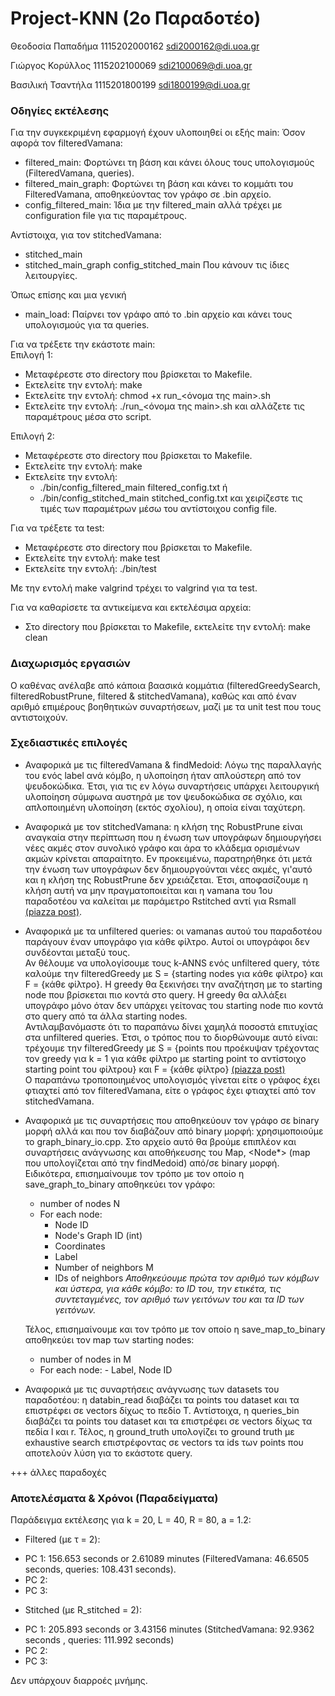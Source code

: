 # Project-KNN (2o Παραδοτέο)

Θεοδοσία Παπαδήμα 1115202000162  sdi2000162@di.uoa.gr

Γιώργος Κορύλλος 1115202100069  sdi2100069@di.uoa.gr

Βασιλική Τσαντήλα 1115201800199  sdi1800199@di.uoa.gr

### Οδηγίες εκτέλεσης
Για την συγκεκριμένη εφαρμογή έχουν υλοποιηθεί οι εξής main:
Όσον αφορά τον filteredVamana:
* filtered_main: Φορτώνει τη βάση και κάνει όλους τους υπολογισμούς (FilteredVamana, queries).
* filtered_main_graph: Φορτώνει τη βάση και κάνει το κομμάτι του FilteredVamana, αποθηκεύοντας τον γράφο σε .bin αρχείο.
* config_filtered_main: Ίδια με την filtered_main αλλά τρέχει με configuration file για τις παραμέτρους.

Αντίστοιχα, για τον stitchedVamana:
* stitched_main
* stitched_main_graph
config_stitched_main
Που κάνουν τις ίδιες λειτουργίες.

Όπως επίσης και μια γενική
* main_load: Παίρνει τον γράφο από το .bin αρχείο και κάνει τους υπολογισμούς για τα queries.

Για να τρέξετε την εκάστοτε main:      
Επιλογή 1:
* Μεταφέρεστε στο directory που βρίσκεται το Makefile.
* Εκτελείτε την εντολή: make
* Εκτελείτε την εντολή: chmod +x run_<όνομα της main>.sh
* Εκτελείτε την εντολή: ./run_<όνομα της main>.sh
και αλλάζετε τις παραμέτρους μέσα στο script.

Επιλογή 2:
* Μεταφέρεστε στο directory που βρίσκεται το Makefile.
* Εκτελείτε την εντολή: make
* Εκτελείτε την εντολή: 
	- ./bin/config_filtered_main filtered_config.txt ή
 	- ./bin/config_stitched_main stitched_config.txt
και χειρίζεστε τις τιμές των παραμέτρων μέσω του αντίστοιχου config file.

Για να τρέξετε τα test:
* Μεταφέρεστε στο directory που βρίσκεται το Makefile.
* Εκτελείτε την εντολή: make test
* Εκτελείτε την εντολή: ./bin/test

Με την εντολή make valgrind τρέχει το valgrind για τα test.

Για να καθαρίσετε τα αντικείμενα και εκτελέσιμα αρχεία:
* Στο directory που βρίσκεται το Makefile, εκτελείτε την εντολή: make clean

### Διαχωρισμός εργασιών

Ο καθένας ανέλαβε από κάποια βαασικά κομμάτια (filteredGreedySearch, filteredRobustPrune, filtered & stitchedVamana), καθώς και από έναν αριθμό επιμέρους βοηθητικών συναρτήσεων, μαζί με τα unit test που τους αντιστοιχούν.

### Σχεδιαστικές επιλογές

* Αναφορικά με τις filteredVamana & findMedoid: Λόγω της παραλλαγής του ενός label ανά κόμβο, η υλοποίηση ήταν απλούστερη από τον ψευδοκώδικα. Έτσι, για τις εν λόγω συναρτήσεις υπάρχει λειτουργική υλοποίηση σύμφωνα αυστηρά με τον ψευδοκώδικα σε σχόλιο, και απλοποιημένη υλοποίηση (εκτός σχολίου), η οποία είναι ταχύτερη.

* Αναφορικά με τον stitchedVamana: η κλήση της RobustPrune είναι αναγκαία στην περίπτωση που η ένωση των υπογράφων δημιουργήσει νέες ακμές στον συνολικό γράφο και άρα το κλάδεμα ορισμένων ακμών κρίνεται απαραίτητο. Εν προκειμένω, παρατηρήθηκε ότι μετά την ένωση των υπογράφων δεν δημιουργούνται νέες ακμές, γι'αυτό και η κλήση της RobustPrune δεν χρειάζεται. Έτσι, αποφασίζουμε η κλήση αυτή να μην πραγματοποιείται και η vamana του 1ου παραδοτέου να καλείται με παράμετρο Rstitched αντί για Rsmall [(piazza post)](https://piazza.com/class/m1kh0ggogpyg0/post/72). 

* Αναφορικά με τα unfiltered queries: οι vamanas αυτού του παραδοτέου παράγουν έναν υπογράφο για κάθε φίλτρο. Αυτοί οι υπογράφοι δεν συνδέονται μεταξύ τους.    
  Αν θέλουμε να υπολογίσουμε τους k-ANNS ενός unfiltered query, τότε καλούμε την filteredGreedy με S = {starting nodes για κάθε φίλτρο} και F = {κάθε φίλτρο}. Η greedy θα ξεκινήσει την αναζήτηση με το starting node που βρίσκεται πιο κοντά στο query. Η greedy θα αλλάξει υπογράφο μόνο όταν δεν υπάρχει γείτονας του starting node πιο κοντά στο query από τα άλλα starting nodes.    
  Αντιλαμβανόμαστε ότι το παραπάνω δίνει χαμηλά ποσοστά επιτυχίας στα unfiltered queries. Έτσι, ο τρόπος που το διορθώνουμε αυτό είναι: τρέχουμε την filteredGreedy με S = {points που προέκυψαν τρέχοντας τον greedy για k = 1 για κάθε φίλτρο με starting point το αντίστοιχο starting point του φίλτρου} και F = {κάθε φίλτρο} [(piazza post)](https://piazza.com/class/m1kh0ggogpyg0/post/70)   
  Ο παραπάνω τροποποιημένος υπολογισμός γίνεται είτε ο γράφος έχει φτιαχτεί από τον filteredVamana, είτε ο γράφος έχει φτιαχτεί από τον stitchedVamana.   

* Αναφορικά με τις συναρτήσεις που αποθηκεύουν τον γράφο σε binary μορφή αλλά και που τον διαβάζουν από binary μορφή: χρησιμοποιούμε το graph_binary_io.cpp. Στο αρχείο αυτό θα βρούμε επιπλέον και συναρτήσεις ανάγνωσης και αποθήκευσης του Map<int>, <Node*> (map που υπολογίζεται από την findMedoid) από/σε binary μορφή.
    Ειδικότερα, επισημαίνουμε τον τρόπο με τον οποίο η save_graph_to_binary αποθηκεύει τον γράφο:
    - number of nodes N
    - For each node:
        - Node ID
        - Node's Graph ID (int)
        - Coordinates 
        - Label
        - Number of neighbors M
        - IDs of neighbors
    *Αποθηκεύουμε πρώτα τον αριθμό των κόμβων και ύστερα, για κάθε κόμβο: το ID του, την ετικέτα, τις συντεταγμένες, τον αριθμό των γειτόνων του και τα ID των γειτόνων.*

    Τέλος, επισημαίνουμε και τον τρόπο με τον οποίο η save_map_to_binary αποθηκεύει τον map των starting nodes:
  - number of nodes in M
  - For each node:
        - Label, Node ID

* Αναφορικά με τις συναρτήσεις ανάγνωσης των datasets του παραδοτέου: η databin_read διαβάζει τα points του dataset και τα επιστρέφει σε vectors δίχως το πεδίο T. Αντίστοιχα, η queries_bin διαβάζει τα points του dataset και τα επιστρέφει σε vectors δίχως τα πεδία l και r. Τέλος, η ground_truth υπολογίζει το ground truth με exhaustive search επιστρέφοντας σε vectors τα ids των points που αποτελούν λύση για το εκάστοτε query. 



+++ άλλες παραδοχές


### Αποτελέσματα & Χρόνοι (Παραδείγματα)

Παράδειγμα εκτέλεσης για k = 20, L = 40, R = 80, a = 1.2:

* Filtered (με τ = 2):
- PC 1: 156.653 seconds or 2.61089 minutes (FilteredVamana: 46.6505 seconds, queries: 108.431 seconds).
- PC 2:
- PC 3:

* Stitched (με R_stitched = 2):
- PC 1: 205.893 seconds or 3.43156 minutes (StitchedVamana: 92.9362 seconds , queries: 111.992 seconds)
- PC 2:
- PC 3:

Δεν υπάρχουν διαρροές μνήμης.

